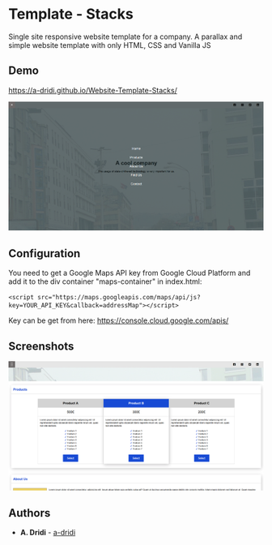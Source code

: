 # Template - Stacks

Single site responsive website template for a company. A parallax and simple website template with only HTML, CSS and Vanilla JS 

## Demo
https://a-dridi.github.io/Website-Template-Stacks/

![Screenshot1 of template](https://raw.githubusercontent.com/a-dridi/Website-Template-Stacks/master/screenshot1.PNG)

## Configuration
You need to get a Google Maps API key from Google Cloud Platform and add it to the div container "maps-container" in index.html:
```
<script src="https://maps.googleapis.com/maps/api/js?key=YOUR_API_KEY&callback=addressMap"></script>
```

Key can be get from here:
https://console.cloud.google.com/apis/

## Screenshots
![Screenshot2 of template](https://raw.githubusercontent.com/a-dridi/Website-Template-Stacks/master/screenshot2.PNG)


## Authors

* **A. Dridi** - [a-dridi](https://github.com/a-dridi/)
